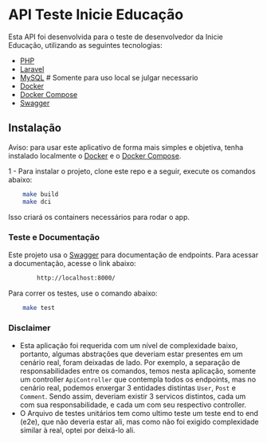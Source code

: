 # API Teste Inicie Educação

Esta API foi desenvolvida para o teste de desenvolvedor da Inicie Educação, utilizando as seguintes tecnologias:
* [PHP](https://php.com)
* [Laravel](https://laravel.com/)
* [MySQL](https://www.mysql.com/) # Somente para uso local se julgar necessario
* [Docker](https://www.docker.com/)
* [Docker Compose](https://docs.docker.com/compose/)
* [Swagger](https://swagger.io/)

## Instalação

Aviso: para usar este aplicativo de forma mais simples e objetiva, tenha instalado localmente o  [Docker](https://www.docker.com/) e o [Docker Compose](https://docs.docker.com/compose/).

1 - Para instalar o projeto, clone este repo e a seguir, execute os comandos abaixo:

```bash
    make build
    make dci
```

Isso criará os containers necessários para rodar o app.

### Teste e Documentação
Este projeto usa o [Swagger](https://swagger.io/) para documentação de endpoints. Para acessar a documentação, acesse o link abaixo:
```bash
        http://localhost:8000/
```
Para correr os testes, use o comando abaixo:
```bash
    make test
```

### Disclaimer
- Esta aplicação foi requerida com um nível de complexidade baixo, portanto, algumas abstrações que deveriam estar presentes em um cenário real, foram deixadas de lado. 
Por exemplo, a separação de responsabilidades entre os comandos, temos nesta aplicação, somente um controller ``ApiController`` que contempla todos os endpoints, mas no cenário real, podemos enxergar 3
entidades distintas ``User``, ``Post`` e ``Comment``. Sendo assim, deveriam existir 3 servicos distintos, cada um com sua responsabilidade, e cada um com seu respectivo controller.
- O Arquivo de testes unitários tem como ultimo teste um teste end to end (e2e), que não deveria estar ali, mas como não foi exigido complexidade similar à real, optei por deixá-lo ali.
